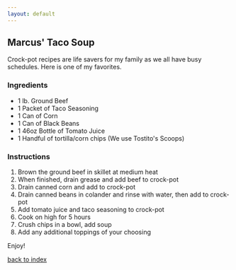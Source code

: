 ```yaml
---
layout: default
---
```


<!---
This is a comment. Note the triple dash to start, but double to end
-->

## Marcus' Taco Soup
<!---
Created by Marcus Cisco, userID: mlc29
-->
Crock-pot recipes are life savers for my family as we all have busy schedules. Here is one of my favorites.

### Ingredients
- 1 lb. Ground Beef
- 1 Packet of Taco Seasoning
- 1 Can of Corn 
- 1 Can of Black Beans
- 1 46oz Bottle of Tomato Juice
- 1 Handful of tortilla/corn chips (We use Tostito's Scoops)

### Instructions
1. Brown the ground beef in skillet at medium heat
2. When finished, drain grease and add beef to crock-pot
3. Drain canned corn and add to crock-pot
4. Drain canned beans in colander and rinse with water, then add to crock-pot
5. Add tomato juice and taco seasoning to crock-pot
6. Cook on high for 5 hours
7. Crush chips in a bowl, add soup
8. Add any additional toppings of your choosing

Enjoy!

<!--
Keep this link to return to the index
-->
[back to index](../)